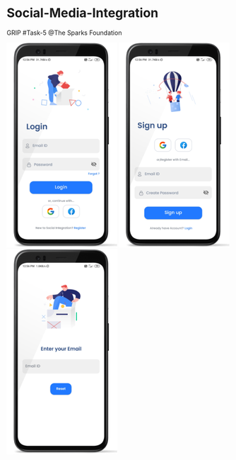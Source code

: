 # Social-Media-Integration
GRIP  #Task-5 @The Sparks Foundation

<P>
<img src="/ss1.png" width="250" title="Image 1"> 
<img src="/ss3.png" width="250" title="Image 2">
<img src="/ss2.png" width="250" title="Image 3">
</p>
